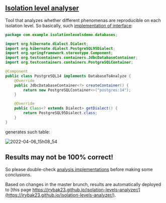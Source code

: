 ## [Isolation level analyser](https://jrybak23.github.io/isolation-levels-analyzer/)

Tool that analyzes whether different phenomenas are reproducible on each isolation level.
So basically, such [implementation of interface](https://github.com/jrybak23/isolation-levels-analyzer/blob/master/analyzer/src/main/java/com/example/isolationlevelsdemo/databases/PostgreSQL14.java):

```java
package com.example.isolationlevelsdemo.databases;

import org.hibernate.dialect.Dialect;
import org.hibernate.dialect.PostgreSQL95Dialect;
import org.springframework.stereotype.Component;
import org.testcontainers.containers.JdbcDatabaseContainer;
import org.testcontainers.containers.PostgreSQLContainer;

@Component
public class PostgreSQL14 implements DatabaseToAnalyze {
    @Override
    public JdbcDatabaseContainer<?> createContainer() {
        return new PostgreSQLContainer<>("postgres:14");
    }

    @Override
    public Class<? extends Dialect> getDialect() {
        return PostgreSQL95Dialect.class;
    }
}
```

generates such table:

![2022-04-06_15h08_54](https://user-images.githubusercontent.com/14634076/161971343-fbdc0ff9-8d0e-4776-a803-45d1b326eea5.png)

## **Results may not be 100% correct!** 
So please double-check [analysis implementations](https://github.com/jrybak23/isolation-levels-analyzer/tree/master/analyzer/src/main/java/com/example/isolationlevelsdemo/analises) before making some conclusions. 

Based on changes in the master brunch, results are automatically deployed to [this page https://jrybak23.github.io/isolation-levels-analyzer/](https://jrybak23.github.io/isolation-levels-analyzer/).   